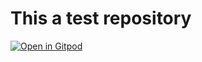 # This a test repository
[![Open in Gitpod](https://gitpod.io/button/open-in-gitpod.svg)](https://gitpod.io/#<https://github.com/GuilhermePontes200/test>)
